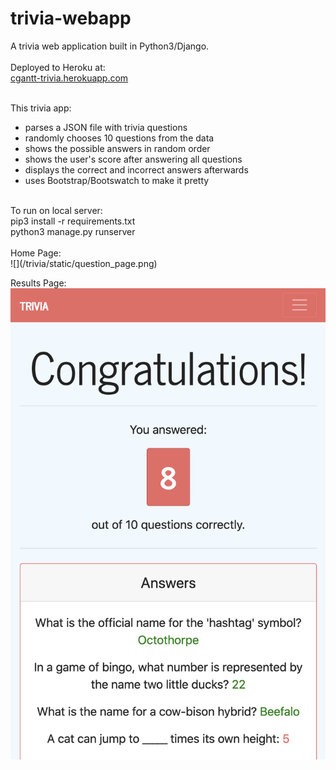 # trivia-webapp
A trivia web application built in Python3/Django.</br>
</br>
Deployed to Heroku at:</br>
[cgantt-trivia.herokuapp.com](https://cgantt-trivia.herokuapp.com/)</br>
</br>

This trivia app:</br>
- parses a JSON file with trivia questions</br>
- randomly chooses 10 questions from the data</br>
- shows the possible answers in random order</br>
- shows the user's score after answering all questions</br>
- displays the correct and incorrect answers afterwards</br>
- uses Bootstrap/Bootswatch to make it pretty</br>
</br>
To run on local server:</br>
pip3 install -r requirements.txt</br>
python3 manage.py runserver</br>
</br>
Home Page:</br>
![](/trivia/static/question_page.png)

Results Page:</br>
![](/trivia/static/results_page.png)
